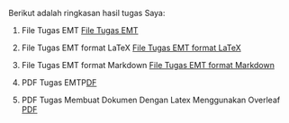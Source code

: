 Berikut adalah ringkasan hasil tugas Saya:

1. File Tugas EMT
[File Tugas EMT]()

2. File Tugas EMT format LaTeX
[File Tugas EMT format LaTeX]()

3. File Tugas EMT format Markdown
[File Tugas EMT format Markdown]()

4. PDF Tugas EMTP[DF]()
5. PDF Tugas Membuat Dokumen Dengan Latex Menggunakan Overleaf
[PDF]()

